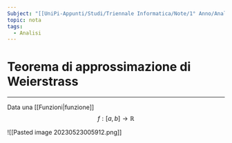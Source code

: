 ```yaml
---
Subject: "[[UniPi-Appunti/Studi/Triennale Informatica/Note/1° Anno/Analisi/Analisi]]"
topic: nota
tags:
  - Analisi
---
```


# Teorema di approssimazione di Weierstrass
---
Data una [[Funzioni|funzione]]
$$f:[a,b]\rightarrow \mathbb{R}$$

![[Pasted image 20230523005912.png]]